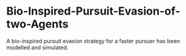 # Bio-Inspired-Pursuit-Evasion-of-two-Agents
A bio-inspired pursuit evasion strategy for a faster pursuer has been modelled and simulated.

